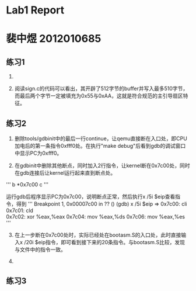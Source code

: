 # Lab1 Report
# 裴中煜 2012010685

## 练习1

1. 

2. 阅读sign.c的代码可以看出，其开辟了512字节的buffer并写入最多510字节，而最后两个字节一定被填充为0x55与0xAA，这就是符合规范的主引导扇区特征。

## 练习2

1. 删除tools/gdbinit中的最后一行continue，让qemu直接断在入口处，即CPU加电后的第一条指令0xfff0处。在执行"make debug"后看到gdb的调试窗口中显示PC为0xfff0。

2. 在gdbinit中删除其他断点，同时加入2行指令，让kernel断在0x7c00处，同时在gdb连接后让kernel运行起来直到断点处。

'''
    b *0x7c00
    c
'''

运行gdb后程序显示PC为0x7c00，说明断点正常，然后执行x /5i $eip查看指令，得到
'''
    Breakpoint 1, 0x00007c00 in ?? ()
    (gdb) x /5i $eip
    => 0x7c00:      cli    
       0x7c01:      cld    
       0x7c02:      xor    %eax,%eax
       0x7c04:      mov    %eax,%ds
       0x7c06:      mov    %eax,%es
'''

3. 在上一步断在0x7c00处时，实际已经处在bootasm.S的入口处，此时直接输入x /20i $eip指令，即可看到接下来的20条指令。与bootasm.S比较，发现与文件中的指令一致。

4. 

## 练习3
